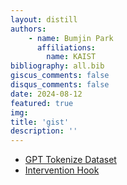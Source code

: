 ```yaml
---
layout: distill
authors: 
    - name: Bumjin Park
      affiliations:
        name: KAIST
bibliography: all.bib
giscus_comments: false
disqus_comments: false
date: 2024-08-12
featured: true
img: 
title: 'gist'
description: ''
---
```



* [GPT Tokenize Dataset](https://gist.github.com/fxnnxc/632827af1c044b65708684451ccaa900#file-gpt_tokenize-py)
* [Intervention Hook](https://gist.github.com/fxnnxc/3a1632fd74b59fed9d27b675f4a14aab)